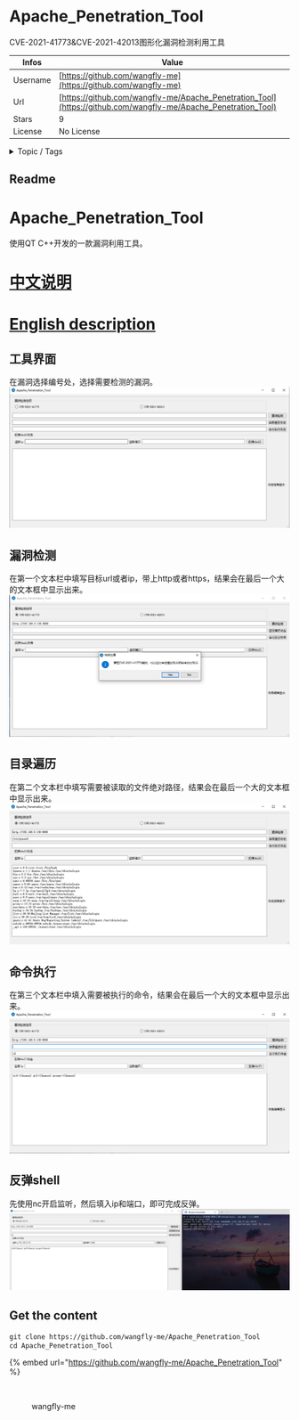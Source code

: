 # Apache_Penetration_Tool

CVE-2021-41773&CVE-2021-42013图形化漏洞检测利用工具

| Infos    | Value                                                              |
| -------- | -------------------------------------------------------------------|
| Username | [https://github.com/wangfly-me](https://github.com/wangfly-me) |
| Url      | [https://github.com/wangfly-me/Apache_Penetration_Tool](https://github.com/wangfly-me/Apache_Penetration_Tool)                                               |
| Stars    | 9                                                          |
| License  | No License                                                        |

<details>

<summary>Topic / Tags</summary>

* cve-2021-41773* cve-2021-42013* exp

</details>

## Readme

# Apache_Penetration_Tool
使用QT C++开发的一款漏洞利用工具。
<br>

# [中文说明](#readme)
# [English description](https://github.com/wangfly-me/Apache_Penetration_Tool/blob/main/README-EN.md)

## 工具界面
在漏洞选择编号处，选择需要检测的漏洞。
![1.png](https://github.com/wangfly-me/Apache_Penetration_Tool/blob/main/images/1.png)

## 漏洞检测
在第一个文本栏中填写目标url或者ip，带上http或者https，结果会在最后一个大的文本框中显示出来。
![2.png](https://github.com/wangfly-me/Apache_Penetration_Tool/blob/main/images/2.png)

## 目录遍历
在第二个文本栏中填写需要被读取的文件绝对路径，结果会在最后一个大的文本框中显示出来。
![3.png](https://github.com/wangfly-me/Apache_Penetration_Tool/blob/main/images/3.png)

## 命令执行
在第三个文本栏中填入需要被执行的命令，结果会在最后一个大的文本框中显示出来。
![4.png](https://github.com/wangfly-me/Apache_Penetration_Tool/blob/main/images/4.png)

## 反弹shell
先使用nc开启监听，然后填入ip和端口，即可完成反弹。
![5.png](https://github.com/wangfly-me/Apache_Penetration_Tool/blob/main/images/5.png)



## Get the content

```
git clone https://github.com/wangfly-me/Apache_Penetration_Tool
cd Apache_Penetration_Tool
```

{% embed url="https://github.com/wangfly-me/Apache_Penetration_Tool" %}

<figure><img src="https://avatars.githubusercontent.com/u/25388540?v=4" alt=""><figcaption><p>wangfly-me</p></figcaption></figure>
